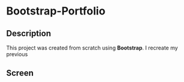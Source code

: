 # Bootstrap-Portfolio

## Description

This project was created from scratch using **Bootstrap**. I recreate my previous

## Screen